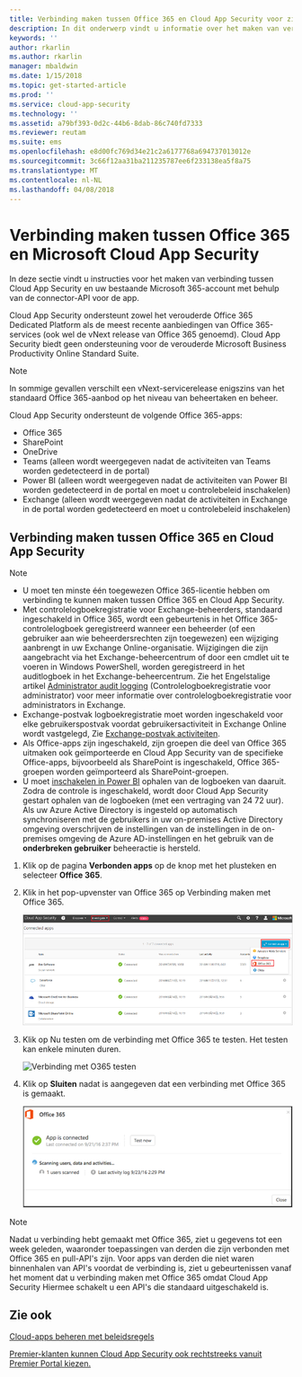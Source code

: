 ```yaml
---
title: Verbinding maken tussen Office 365 en Cloud App Security voor zichtbaarheid en gebruikscontrole | Microsoft Docs
description: In dit onderwerp vindt u informatie over het maken van verbinding tussen Office 365 en Cloud App Security via de API-connector.
keywords: ''
author: rkarlin
ms.author: rkarlin
manager: mbaldwin
ms.date: 1/15/2018
ms.topic: get-started-article
ms.prod: ''
ms.service: cloud-app-security
ms.technology: ''
ms.assetid: a79bf393-0d2c-44b6-8dab-86c740fd7333
ms.reviewer: reutam
ms.suite: ems
ms.openlocfilehash: e8d00fc769d34e21c2a6177768a694737013012e
ms.sourcegitcommit: 3c66f12aa31ba211235787ee6f233138ea5f8a75
ms.translationtype: MT
ms.contentlocale: nl-NL
ms.lasthandoff: 04/08/2018
---
```

# <a name="connect-office-365-to-microsoft-cloud-app-security"></a>Verbinding maken tussen Office 365 en Microsoft Cloud App Security
In deze sectie vindt u instructies voor het maken van verbinding tussen Cloud App Security en uw bestaande Microsoft 365-account met behulp van de connector-API voor de app.  
  
Cloud App Security ondersteunt zowel het verouderde Office 365 Dedicated Platform als de meest recente aanbiedingen van Office 365-services (ook wel de vNext release van Office 365 genoemd).  Cloud App Security biedt geen ondersteuning voor de verouderde Microsoft Business Productivity Online Standard Suite. 

> [!NOTE]
> In sommige gevallen verschilt een vNext-servicerelease enigszins van het standaard Office 365-aanbod op het niveau van beheertaken en beheer.

Cloud App Security ondersteunt de volgende Office 365-apps:

- Office 365
- SharePoint
- OneDrive
- Teams (alleen wordt weergegeven nadat de activiteiten van Teams worden gedetecteerd in de portal)
- Power BI (alleen wordt weergegeven nadat de activiteiten van Power BI worden gedetecteerd in de portal en moet u controlebeleid inschakelen)
- Exchange (alleen wordt weergegeven nadat de activiteiten in Exchange in de portal worden gedetecteerd en moet u controlebeleid inschakelen)

 
## <a name="how-to-connect-office-365-to-cloud-app-security"></a>Verbinding maken tussen Office 365 en Cloud App Security  
  
> [!NOTE]
>- U moet ten minste één toegewezen Office 365-licentie hebben om verbinding te kunnen maken tussen Office 365 en Cloud App Security.
>-  Met controlelogboekregistratie voor Exchange-beheerders, standaard ingeschakeld in Office 365, wordt een gebeurtenis in het Office 365-controlelogboek geregistreerd wanneer een beheerder (of een gebruiker aan wie beheerdersrechten zijn toegewezen) een wijziging aanbrengt in uw Exchange Online-organisatie. Wijzigingen die zijn aangebracht via het Exchange-beheercentrum of door een cmdlet uit te voeren in Windows PowerShell, worden geregistreerd in het auditlogboek in het Exchange-beheercentrum. Zie het Engelstalige artikel [Administrator audit logging](http://go.microsoft.com/fwlink/p/?LinkID=619225) (Controlelogboekregistratie voor administrator) voor meer informatie over controlelogboekregistratie voor administrators in Exchange.
>- Exchange-postvak logboekregistratie moet worden ingeschakeld voor elke gebruikerspostvak voordat gebruikersactiviteit in Exchange Online wordt vastgelegd, Zie [Exchange-postvak activiteiten](https://support.office.com/article/Search-the-audit-log-in-the-Office-365-Security-Compliance-Center-0d4d0f35-390b-4518-800e-0c7ec95e946c).
>- Als Office-apps zijn ingeschakeld, zijn groepen die deel van Office 365 uitmaken ook geïmporteerde en Cloud App Security van de specifieke Office-apps, bijvoorbeeld als SharePoint is ingeschakeld, Office 365-groepen worden geïmporteerd als SharePoint-groepen.
>- U moet [inschakelen in Power BI](https://powerbi.microsoft.com/documentation/powerbi-admin-auditing/) ophalen van de logboeken van daaruit. Zodra de controle is ingeschakeld, wordt door Cloud App Security gestart ophalen van de logboeken (met een vertraging van 24 72 uur).
> Als uw Azure Active Directory is ingesteld op automatisch synchroniseren met de gebruikers in uw on-premises Active Directory omgeving overschrijven de instellingen van de instellingen in de on-premises omgeving de Azure AD-instellingen en het gebruik van de **onderbreken gebruiker** beheeractie is hersteld. 
 
1.  Klik op de pagina **Verbonden apps** op de knop met het plusteken en selecteer **Office 365**.  

2.  Klik in het pop-upvenster van Office 365 op Verbinding maken met Office 365.

      ![Verbinding maken met 0365](./media/connect-0365.png) 
 
3.  Klik op Nu testen om de verbinding met Office 365 te testen. Het testen kan enkele minuten duren.
  
    ![Verbinding met O365 testen](./media/o365-test-connection.png) 
 
4.   Klik op **Sluiten** nadat is aangegeven dat een verbinding met Office 365 is gemaakt.
  
     ![Verbonden met O365](./media/o365-connected.png) 

> [!NOTE] 
> Nadat u verbinding hebt gemaakt met Office 365, ziet u gegevens tot een week geleden, waaronder toepassingen van derden die zijn verbonden met Office 365 en pull-API's zijn. Voor apps van derden die niet waren binnenhalen van API's voordat de verbinding is, ziet u gebeurtenissen vanaf het moment dat u verbinding maken met Office 365 omdat Cloud App Security Hiermee schakelt u een API's die standaard uitgeschakeld is.

## <a name="see-also"></a>Zie ook  
[Cloud-apps beheren met beleidsregels](control-cloud-apps-with-policies.md)   

[Premier-klanten kunnen Cloud App Security ook rechtstreeks vanuit Premier Portal kiezen.](https://premier.microsoft.com/)  
  
  
